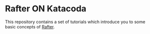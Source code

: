 # Rafter ON Katacoda

This repository contains a set of tutorials which introduce you to some basic concepts of [Rafter](https://github.com/kyma-project/rafter/).
